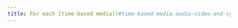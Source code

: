 ```yaml
---
title: For each [time-based media](#time-based-media-audio-video-and-synchronised) that has a [synchronised caption](#synchronised-captions-media-object) or [audio description](#synchronised-audio-description-time-based-media) track, are the control features for these alternatives presented at the same level as the [main features](#main-features-of-a-time-based-media)?
---
```

